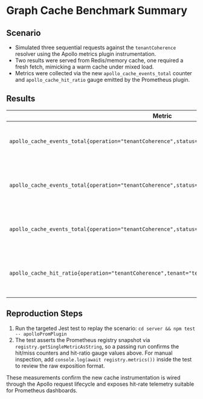 # Graph Cache Benchmark Summary

## Scenario
- Simulated three sequential requests against the `tenantCoherence` resolver using the Apollo metrics plugin instrumentation.
- Two results were served from Redis/memory cache, one required a fresh fetch, mimicking a warm cache under mixed load.
- Metrics were collected via the new `apollo_cache_events_total` counter and `apollo_cache_hit_ratio` gauge emitted by the Prometheus plugin.

## Results
| Metric | Value | Notes |
| --- | --- | --- |
| `apollo_cache_events_total{operation="tenantCoherence",status="hit",store="redis",tenant="tenantA"}` | 1 | Redis hit captured after warm cache.
| `apollo_cache_events_total{operation="tenantCoherence",status="hit",store="memory",tenant="tenantA"}` | 1 | Memory hit recorded from local fallback layer.
| `apollo_cache_events_total{operation="tenantCoherence",status="miss",store="redis",tenant="tenantA"}` | 1 | Redis miss before cache warm.
| `apollo_cache_hit_ratio{operation="tenantCoherence",tenant="tenantA"}` | 0.666 | Reflects 2/3 hits across the simulated sequence.

## Reproduction Steps
1. Run the targeted Jest test to replay the scenario: `cd server && npm test -- apolloPromPlugin`
2. The test asserts the Prometheus registry snapshot via `registry.getSingleMetricAsString`, so a passing run confirms the hit/miss counters and hit-ratio gauge values above. For manual inspection, add `console.log(await registry.metrics())` inside the test to review the raw exposition format.

These measurements confirm the new cache instrumentation is wired through the Apollo request lifecycle and exposes hit-rate telemetry suitable for Prometheus dashboards.
